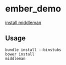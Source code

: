 ember_demo
==========

[install middleman](http://middlemanapp.com)

## Usage

```Shell
bundle install --binstubs
bower install
middleman
```
